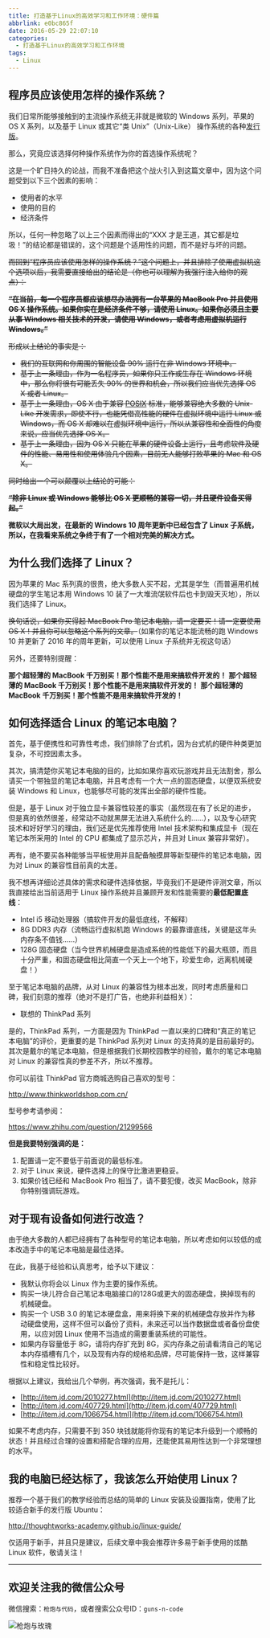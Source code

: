```yaml
---
title: 打造基于Linux的高效学习和工作环境：硬件篇
abbrlink: e0bc865f
date: 2016-05-29 22:07:10
categories:
  - 打造基于Linux的高效学习和工作环境
tags:
  - Linux
---
```


## 程序员应该使用怎样的操作系统？

我们日常所能够接触到的主流操作系统无非就是微软的 Windows 系列，苹果的 OS X 系列，以及基于 Linux 或其它“类 Unix”（Unix-Like） 操作系统的各种[发行版](https://zh.wikipedia.org/wiki/Linux%E5%8F%91%E8%A1%8C%E7%89%88)。

那么，究竟应该选择何种操作系统作为你的首选操作系统呢？

这是一个旷日持久的论战，而我不准备把这个战火引入到这篇文章中，因为这个问题受到以下三个因素的影响：

- 使用者的水平
- 使用的目的
- 经济条件

所以，任何一种忽略了以上三个因素而得出的“XXX 才是王道，其它都是垃圾！”的结论都是错误的，这个问题是个适用性的问题，而不是好与坏的问题。

<!-- more -->

~~而回到“程序员应该使用怎样的操作系统？”这个问题上，并且排除了使用虚拟机这个选项以后，我需要直接给出的结论是（你也可以理解为我强行注入给你的观点）：~~

~~**“在当前，每一个程序员都应该想尽办法拥有一台苹果的 MacBook Pro 并且使用 OS X 操作系统。如果你实在是经济条件不够，请使用 Linux。如果你必须且主要从事 Windows 相关技术的开发，请使用 Windows，或者考虑用虚拟机运行 Windows。”**~~

~~形成以上结论的事实是：~~

- ~~我们的互联网和你周围的智能设备 90% 运行在非 Windows 环境中。~~
- ~~基于上一条理由，作为一名程序员，如果你只工作或生存在 Windows 环境中，那么你将很有可能丢失 90% 的世界和机会，所以我们应当优先选择 OS X 或者 Linux。~~
- ~~基于上一条理由，OS X 由于兼容 [POSIX](https://zh.wikipedia.org/wiki/POSIX) 标准，能够兼容绝大多数的 Unix-Like 开发需求，即使不行，也能凭借高性能的硬件在虚拟环境中运行 Linux 或 Windows，而 OS X 却难以在虚拟环境中运行，所以从兼容性和全面性的角度来说，应当优先选择 OS X。~~
- ~~基于上一条理由，因为 OS X 只能在苹果的硬件设备上运行，且考虑软件及硬件的性能、易用性和使用体验几个因素，目前无人能够打败苹果的 Mac 和 OS X。~~

~~同时给出一个可以颠覆以上结论的可能：~~

~~**“除非 Linux 或 Windows 能够比 OS X 更顺畅的兼容一切，并且硬件设备买得起。”**~~

**微软以大局出发，在最新的 Windows 10 周年更新中已经包含了 Linux 子系统，所以，在我看来系统之争终于有了一个相对完美的解决方式。**

## 为什么我们选择了 Linux？

因为苹果的 Mac 系列真的很贵，绝大多数人买不起，尤其是学生（而普遍用机械硬盘的学生笔记本用 Windows 10 装了一大堆流氓软件后也卡到毁天灭地），所以我们选择了 Linux。

~~换句话说，如果你买得起 MacBook Pro 笔记本电脑，请一定要买！请一定要使用 OS X！并且你可以忽略这个系列的文章。~~（如果你的笔记本能流畅的跑 Windows 10 并更新了 2016 年的周年更新，可以使用 Linux 子系统并无视这句话）

另外，还要特别提醒：

**那个超轻薄的 MacBook 千万别买！那个性能不是用来搞软件开发的！**
**那个超轻薄的 MacBook 千万别买！那个性能不是用来搞软件开发的！**
**那个超轻薄的 MacBook 千万别买！那个性能不是用来搞软件开发的！**

## 如何选择适合 Linux 的笔记本电脑？

首先，基于便携性和可靠性考虑，我们排除了台式机，因为台式机的硬件种类更加复杂，不可控因素太多。

其次，搞清楚你买笔记本电脑的目的，比如如果你喜欢玩游戏并且无法割舍，那么请买一个带独显的笔记本电脑，并且考虑有一个大一点的固态硬盘，以便双系统安装 Windows 和 Linux，也能够尽可能的发挥出全部的硬件性能。

但是，基于 Linux 对于独立显卡兼容性较差的事实（虽然现在有了长足的进步，但是真的依然很差，经常动不动就黑屏无法进入系统什么的……），以及专心研究技术和好好学习的理由，我们还是优先推荐使用 Intel 技术架构和集成显卡（现在笔记本所采用的 Intel 的 CPU 都集成了显示芯片，并且对 Linux 兼容非常好）。

再有，绝不要买各种能够当平板使用并且配备触摸屏等新型硬件的笔记本电脑，因为对 Linux 的兼容性目前真的太差。

我不想再详细论述具体的需求和硬件选择依据，毕竟我们不是硬件评测文章，所以我直接给出当前适用于 Linux 操作系统并且兼顾开发和性能需要的**最低配置底线**：

- Intel i5 移动处理器（搞软件开发的最低底线，不解释）
- 8G DDR3 内存（流畅运行虚拟机跑 Windows 的最靠谱底线，关键是这年头内存条不值钱……）
- 128G 固态硬盘（当今世界机械硬盘是造成系统的性能低下的最大瓶颈，而且十分严重，和固态硬盘相比简直一个天上一个地下，珍爱生命，远离机械硬盘！）

至于笔记本电脑的品牌，从对 Linux 的兼容性为根本出发，同时考虑质量和口碑，我们刻意的推荐（绝对不是打广告，也绝非利益相关）：

- 联想的 ThinkPad 系列

是的，ThinkPad 系列，一方面是因为 ThinkPad 一直以来的口碑和“真正的笔记本电脑”的评价，更重要的是 ThinkPad 系列对 Linux 的支持真的是目前最好的。其次是戴尔的笔记本电脑，但是根据我们长期校园教学的经验，戴尔的笔记本电脑对 Linux 的兼容性真的参差不齐，所以不推荐。

你可以前往 ThinkPad 官方商城选购自己喜欢的型号：

http://www.thinkworldshop.com.cn/

型号参考请参阅：

https://www.zhihu.com/question/21299566

**但是我要特别强调的是：**

1. 配置请一定不要低于前面说的最低标准。
2. 对于 Linux 来说，硬件选择上的保守比激进更稳妥。
3. 如果价钱已经和 MacBook Pro 相当了，请不要犯傻，改买 MacBook，除非你特别强调玩游戏。

## 对于现有设备如何进行改造？

由于绝大多数的人都已经拥有了各种型号的笔记本电脑，所以考虑如何以较低的成本改造手中的笔记本电脑是最佳选择。

在此，我基于经验和认真思考，给予以下建议：

- 我默认你将会以 Linux 作为主要的操作系统。
- 购买一块儿符合自己笔记本电脑接口的128G或更大的固态硬盘，换掉现有的机械硬盘。
- 购买一个 USB 3.0 的笔记本硬盘盒，用来将换下来的机械硬盘存放并作为移动硬盘使用，这样不但可以备份了资料，未来还可以当作数据盘或者备份盘使用，以应对因 Linux 使用不当造成的需要重装系统的可能性。
- 如果内存容量低于 8G，请将内存扩充到 8G，买内存条之前请看清自己的笔记本内存插槽有几个，以及现有内存的规格和品牌，尽可能保持一致，这样兼容性和稳定性比较好。

根据以上建议，我给出几个举例，再次强调，我不是托儿：

- [http://item.jd.com/2010277.html](http://item.jd.com/2010277.html)
- [http://item.jd.com/407729.html](http://item.jd.com/407729.html)
- [http://item.jd.com/1066754.html](http://item.jd.com/1066754.html)

如果不考虑内存，只需要不到 350 块钱就能将你现有的笔记本升级到一个顺畅的状态！并且经过合理的设置和搭配合理的应用，还能使其易用性达到一个非常理想的水平。

## 我的电脑已经达标了，我该怎么开始使用 Linux？

推荐一个基于我们的教学经验而总结的简单的 Linux 安装及设置指南，使用了比较适合新手的发行版 Ubuntu：

http://thoughtworks-academy.github.io/linux-guide/

仅适用于新手，并且只是建议，后续文章中我会推荐许多易于新手使用的炫酷 Linux 软件，敬请关注！

---

## 欢迎关注我的微信公众号

微信搜索：`枪炮与代码`，或者搜索公众号ID：`guns-n-code`

![枪炮与玫瑰](https://huhao-dev.oss-cn-beijing.aliyuncs.com/2020-01-20-wechat.png)